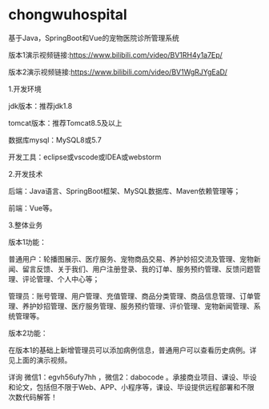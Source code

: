# chongwuhospital
基于Java，SpringBoot和Vue的宠物医院诊所管理系统

版本1演示视频链接:https://www.bilibili.com/video/BV1RH4y1a7Ep/

版本2演示视频链接:https://www.bilibili.com/video/BV1WgRJYgEaD/

1.开发环境

jdk版本：推荐jdk1.8

tomcat版本：推荐Tomcat8.5及以上

数据库mysql：MySQL8或5.7

开发工具：eclipse或vscode或IDEA或webstorm

2.开发技术

后端：Java语言、SpringBoot框架、MySQL数据库、Maven依赖管理等；

前端：Vue等。

3.整体业务

版本1功能：

普通用户：轮播图展示、医疗服务、宠物商品交易、养护妙招交流及管理、宠物新闻、留言反馈、关于我们、用户注册登录、我的订单、服务预约管理、反馈问题管理、评论管理、个人中心等；

管理员：账号管理、用户管理、充值管理、商品分类管理、商品信息管理、订单管理、养护妙招管理、医疗服务管理、服务预约管理、评价管理、宠物新闻管理、系统管理等。

版本2功能：

在版本1的基础上新增管理员可以添加病例信息，普通用户可以查看历史病例。详见上面的演示视频。

详询 微信1：egvh56ufy7hh ，微信2：dabocode 。承接商业项目、课设、毕设和论文，包括但不限于Web、APP、小程序等，课设、毕设提供远程部署和不限次数代码解答！
